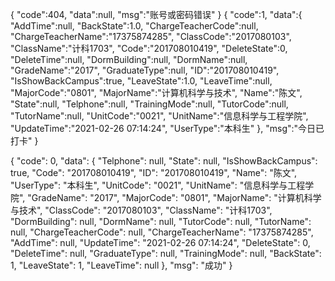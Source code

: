 <!-- 已打卡 -->
{
    "code":404,
    "data":null,
    "msg":"账号或密码错误"
}
{
    "code":1,
    "data":{
        "AddTime":null,
        "BackState":1.0,
        "ChargeTeacherCode":null,
        "ChargeTeacherName":"17375874285",
        "ClassCode":"2017080103",
        "ClassName":"计科1703",
        "Code":"201708010419",
        "DeleteState":0,
        "DeleteTime":null,
        "DormBuilding":null,
        "DormName":null,
        "GradeName":"2017",
        "GraduateType":null,
        "ID":"201708010419",
        "IsShowBackCampus":true,
        "LeaveState":1.0,
        "LeaveTime":null,
        "MajorCode":"0801",
        "MajorName":"计算机科学与技术",
        "Name":"陈文",
        "State":null,
        "Telphone":null,
        "TrainingMode":null,
        "TutorCode":null,
        "TutorName":null,
        "UnitCode":"0021",
        "UnitName":"信息科学与工程学院",
        "UpdateTime":"2021-02-26 07:14:24",
        "UserType":"本科生"
    },
    "msg":"今日已打卡"
}

<!-- // 未打卡 -->
{
    "code": 0,
    "data": {
        "Telphone": null,
        "State": null,
        "IsShowBackCampus": true,
        "Code": "201708010419",
        "ID": "201708010419",
        "Name": "陈文",
        "UserType": "本科生",
        "UnitCode": "0021",
        "UnitName": "信息科学与工程学院",
        "GradeName": "2017",
        "MajorCode": "0801",
        "MajorName": "计算机科学与技术",
        "ClassCode": "2017080103",
        "ClassName": "计科1703",
        "DormBuilding": null,
        "DormName": null,
        "TutorCode": null,
        "TutorName": null,
        "ChargeTeacherCode": null,
        "ChargeTeacherName": "17375874285",
        "AddTime": null,
        "UpdateTime": "2021-02-26 07:14:24",
        "DeleteState": 0,
        "DeleteTime": null,
        "GraduateType": null,
        "TrainingMode": null,
        "BackState": 1,
        "LeaveState": 1,
        "LeaveTime": null
    },
    "msg": "成功"
}
